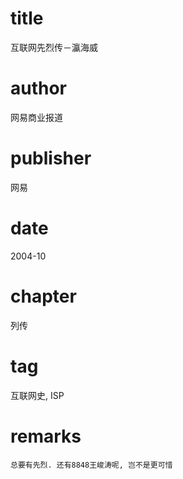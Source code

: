 # title
互联网先烈传－瀛海威

# author
网易商业报道

# publisher
网易

# date
2004-10

# chapter
列传

# tag
互联网史, ISP

# remarks
`总要有先烈. 还有8848王峻涛呢, 岂不是更可惜`